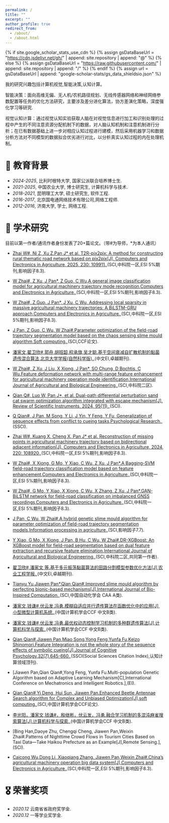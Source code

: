 ```yaml
---
permalink: /
title: ""
excerpt: ""
author_profile: true
redirect_from: 
  - /about/
  - /about.html
---
```



{% if site.google_scholar_stats_use_cdn %}
{% assign gsDataBaseUrl = "https://cdn.jsdelivr.net/gh/" | append: site.repository | append: "@" %}
{% else %}
{% assign gsDataBaseUrl = "https://raw.githubusercontent.com/" | append: site.repository | append: "/" %}
{% endif %}
{% assign url = gsDataBaseUrl | append: "google-scholar-stats/gs_data_shieldsio.json" %}

<span class='anchor' id='about-me'></span>

我的研究兴趣包括计算机视觉,智能决策,认知计算。

智能决策：面向高维无偏、无人机/农机路径规划、无线传感器网络和神经网络参数配置等任务的优化方法研究，主要涉及差分进化算法，协方差演化策略，深度强化学习等研究.

视觉认知计算：通过视觉认知实验获取人脑在对视觉信息进行加工和识别处理的过程中产生的不同注意资源分配机制下的数据，对人脑认知机制和注意机制进行分析；在已有数据基础上进一步对相应认知过程进行建模，然后采用机器学习和数据分析方法对不同模型的数据拟合优劣进行对比，以分析真实认知过程的内在处理机制。


# 📖 教育背景
- *2024-2025*, 比利时根特大学, 国家公派联合培养博士生. 
- *2021-2025*, 中国农业大学, 博士研究生, 计算机科学与技术.
- *2018-2021*, 昆明理工大学, 硕士研究生, 软件工程.
- *2016-2017*, 北京国电通网络技术有限公司,网络工程师.
- *2012-2016*, 济南大学, 学士, 网络工程.

<!-- # 🔥 News -->

# 📝 学术研究
目前以第一作者/通讯作者身份发表了20+篇论文。（带#为导师，*为本人通讯）
-  [Zhai W#, Ni Z, Xu Z,Pan J* et al. T2R-pix2pix: A method for constructing rural thematic road network based on pix2pix[J]. Computers and Electronics in Agriculture, 2025, 230: 109911.](https://doi.org/10.1016/j.compag.2025.109911),(SCI,中科院一区,ESI 5%期刊,影响因子8.3).

- [W Zhai#, Z Xu, J Pan*, Z Guo, C Wu,A general image classification model for agricultural machinery trajectory mode recognition,Computers and Electronics in Agriculture.](https://doi.org/10.1016/j.compag.2024.109629),(SCI,中科院一区,ESI 5%期刊,影响因子8.3).

- [W Zhai#, Z Guo, J Pan*, J Xu, C Wu, Addressing local sparsity in massive agricultural machinery trajectories: A BiLSTM-GRU approach,Computers and Electronics in Agriculture.](https://doi.org/10.1016/j.compag.2024.109376),(SCI,中科院一区,ESI 5%期刊,影响因子8.3).

- [J Pan, Z Guo, C Wu, W Zhai#.Parameter optimization of the field-road trajectory segmentation model based on the chaos sensing slime mould algorithm,Soft computing.](https://doi.org/10.1007/s00500-024-09869-8),(SCI,CCF论文).

- [潘家文,翟卫欣#,郭舟,胡班韶,程承旗,吴才聪.基于空间衰减自扩散机制的黏菌遗传混合算法,北京大学学报(自然科学版).](https://kns.cnki.net/kcms2/article/abstract?v=xDLjIU9qqd-CgxgYEn9zxjKQZGRIQNVWqG4xk4EZIJVZ7qJQw5mbtJO1JVPOPcNAIM1D0W4lana2f0zS75VwDxFEye7FtXIIgiNF2AHvsVMvTDJoFV2LLC7zX8mrolRY_WshSJRSAvgrxr0U-utiPQuSaCeiE1_sgaeTTY60jQXsUipde7rrdgI8u46dPqY4&uniplatform=NZKPT&language=CHS),(中文EI,卓越期刊).

- [W Zhai#, Z Xu, J Liu, X Xiong, J Pan*, SO Chung, D Bochtis, C Wu.Feature deformation network with multi-range feature enhancement for agricultural machinery operation mode identification,International Journal of Agricultural and Biological Engineering.](https://doi.org/10.1007/s00500-024-09869-8),(SCI,中科院二区).

- [Qian Q#, Luo W, Pan J*, et al. Dual-path differential perturbation sand cat swarm optimization algorithm integrated with escape mechanism[J]. Review of Scientific Instruments, 2024, 95(11).](https://doi.org/10.1063/5.0222940),(SCI).

- [Q Qian#, J Pan, M Song, Y Li, J Yin, Y Feng, Y Fu, Generalization of sequence effects from conflict to cueing tasks,Psychological Research.](https://doi.org/10.1007/s00426-024-02014-y),(SSCI).

- [Zhai W#, Kuang X, Cheng X, Pan J* et al. Reconstruction of missing points in agricultural machinery trajectory based on bidirectional adjacent information[J]. Computers and Electronics in Agriculture, 2024, 220: 108920.](https://doi.org/10.1016/j.compag.2024.108920),(SCI,中科院一区,ESI 5%期刊,影响因子8.3).


- [W Zhai#, X Xiong, G Mo, Y Xiao, C Wu, Z Xu, J Pan*.A Bagging-SVM field-road trajectory classification model based on feature enhancement,Computers and Electronics in Agriculture.](https://doi.org/10.1016/j.compag.2024.108635),(SCI,中科院一区,ESI 5%期刊,影响因子8.3).

- [W Zhai#, G Mo, Y Xiao, X Xiong, C Wu, X Zhang, Z Xu, J Pan*.GAN-BiLSTM network for field-road classification on imbalanced GNSS recordings,Computers and Electronics in Agriculture.](https://doi.org/10.1016/j.compag.2023.108457),(SCI,中科院一区,ESI 5%期刊,影响因子8.3).

- [J Pan, C Wu, W Zhai#.A hybrid genetic slime mould algorithm for parameter optimization of field-road trajectory segmentation models,Information processing in agriculture.](https://doi.org/10.1016/j.inpa.2023.11.003),(SCI,影响因子7.7).

- [Y Xiao, G Mo, X Xiong, J Pan, B Hu, C Wu, W Zhai#.DR-XGBoost: An XGBoost model for field-road segmentation based on dual feature extraction and recursive feature elimination,International Journal of Agricultural and Biological Engineering.](https://doi.org/10.25165/j.ijabe.20231603.8187),(SCI,中科院二区,共同第一作者).

- [翟卫欣#,潘家文 等.基于多元振荡黏菌算法的田路分割模型参数优化方法[J],农业工程学报.](https://kns.cnki.net/kcms2/article/abstract?v=xDLjIU9qqd-PVQ7cYBV8lsluUeArfffOzgfmALE33h35IJmHJcdfMu0LbocbQSvxKko5VIdyCcN0_ozGnY3NRJVBARcgvMP4tMI2DVGjMGM_NhkGKqaCRl1Hu0ftR6-HQhKqLCrb72NseK6A-L8a56rDA8X0WMez0Cibo6s1G5uBA0tb9xtIpc63yS-CndvF&uniplatform=NZKPT&language=CHS),(中文EI,卓越期刊).


- [Tianyu Yu,Jiawen Pan*,Qian Qian#.Improved slime mould algorithm by perfecting bionic-based mechanisms[J].International Journal of Bio-Inspired Computation.](https://doi.org/10.1504/IJBIC.2023.133504),(SCI,中国自动化学会 CAA A类).

- [潘家文,钱谦#,伏云发,冯勇.模糊自适应并行遗传算法在函数优化中的应用[J],小型微型计算机系统.](https://kns.cnki.net/kcms2/article/abstract?v=xDLjIU9qqd8B3g1ULTr6G_hsVj3WuZkWpxp5aWujA2qsE8mXNANibnEfvabS-RGHwRTTwtTwb_8M6Wcalj-stPdLZ7A6MPcP41lTBASF0-_RY_RWSqupT5nmbeEiEn54V81NxiebNQCQxW46ICzJNxaJ6WiBXs_bDC4ZA4vqtDwDBvTnTFuQK-EuRoYclkd7&uniplatform=NZKPT&language=CHS),(中国计算机学会CCF 中文B类).

- [潘家文,钱谦#,伏云发,冯勇.最优权动态控制学习机制的多种群遗传算法[J],计算机科学与探索.](https://kns.cnki.net/kcms2/article/abstract?v=xDLjIU9qqd8NpUrbEDsYYf9jHN5TiPPA1AMdfdrvaqDomZKANeoFWtQ5jHanwgpU8AgCtYJue11Zovylm6q1-t6pVxkaW94N1vMsYTMVA1u-vk8U0ThPhEYVqTqudXGV4ZcNgdVU1CaL567TKPycc_OXYSOKdoDT1dvJBHS7e7wdlHOy0juarqKZ4_taVqT2&uniplatform=NZKPT&language=CHS),(中国计算机学会CCF 中文B类).

- [Qian Qian#,Jiawen Pan,Miao Song,Yong Feng,Yunfa Fu,Keizo Shinomori.Feature Integration is not the whole story of the sequence effects of symbolic cueing[J],Journal of Cognitive Psychology,32(7),645-660.](https://doi.org/10.1080/20445911.2020.1817928),(SSCI(Social Sciences Citation Index),认知计算领域顶刊).

- [Jiawen Pan,Qian Qian#,Yong Feng, Yunfa Fu.Multi-population Genetic Algorithm based on Adaptive Learning Mechanism[C],International Conference on Mechatronics and Intelligent Robotics.],(EI).

- [Qian Qian#,Yi Deng, Hui Sun, Jiawen Pan.Enhanced Beetle Antennae Search algorithm for Complex and Unbiased Optimization[J],soft computing.](https://doi.org/10.1007/s00500-022-07388-y),(SCI,中国计算机学会CCF论文).

- [李光阳，潘家文,钱谦#，殷继彬，伏云发，冯勇.融合学习机制的多混沌麻雀搜索算法[J].计算机科学与探索.](https://kns.cnki.net/kcms2/article/abstract?v=xDLjIU9qqd8GBZ0kk7GhbkMA5S07zuc-AS-fMNF8jzov2sQv6HqSHVPJp42kh42wp3d6EqzZ6XVa8r19OAVKxoiuu5XaDe_SI0bWzAAKpqs7jzOLbAh6CgrCZAWR323UQNbO7S58Nx2hZwh3NxpmYhJe1GjXMGM8C9Yk2fzSzmwQJj3Qg0M2fH2SsBT2LnK0&uniplatform=NZKPT&language=CHS),(中国计算机学会CCF 中文B类).

- [Bing Han,Daoye Zhu, Chengqi Cheng, Jiawen Pan,Weixin Zhai#.Patterns of Nighttime Crowd Flows in Tourism Cities Based on Taxi Data—Take Haikou Prefecture as an Example[J],Remote Sensing.],(SCI).

- [Caicong Wu,Dong Li, Xiaoqiang Zhang, Jiawen Pan,Weixin Zhai#.China’s agricultural machinery operation big data system[J],Computers and Electronics in Agriculture.](https://doi.org/10.1016/j.compag.2022.107594),(SCI,中科院一区,ESI 5%期刊,影响因子8.3).







# 🎖 荣誉奖项
- *2020.12* 云南省省政府奖学金. 
- *2020.12* 一等学业奖学金. 



